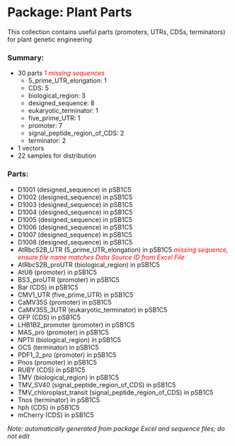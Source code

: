 # Package: Plant Parts

This collection contains useful parts (promoters, UTRs, CDSs, terminators) for plant genetic engineering

### Summary:

- 30 parts _<span style="color:red">1 missing sequences</span>_
    - 5_prime_UTR_elongation: 1
    - CDS: 5
    - biological_region: 3
    - designed_sequence: 8
    - eukaryotic_terminator: 1
    - five_prime_UTR: 1
    - promoter: 7
    - signal_peptide_region_of_CDS: 2
    - terminator: 2
- 1 vectors
- 22 samples for distribution

### Parts:

- D1001 (designed_sequence) in pSB1C5
- D1002 (designed_sequence) in pSB1C5
- D1003 (designed_sequence) in pSB1C5
- D1004 (designed_sequence) in pSB1C5
- D1005 (designed_sequence) in pSB1C5
- D1006 (designed_sequence) in pSB1C5
- D1007 (designed_sequence) in pSB1C5
- D1008 (designed_sequence) in pSB1C5
- AtRbcS2B_UTR (5_prime_UTR_elongation) in pSB1C5 _<span style="color:red">missing sequence, ensure file name matches Data Source ID from Excel File</span>_
- AtRbcS2B_proUTR (biological_region) in pSB1C5
- AtU6 (promoter) in pSB1C5
- BS3_proUTR (promoter) in pSB1C5
- Bar (CDS) in pSB1C5
- CMV1_UTR (five_prime_UTR) in pSB1C5
- CaMV35S (promoter) in pSB1C5
- CaMV35S_3UTR (eukaryotic_terminator) in pSB1C5
- GFP (CDS) in pSB1C5
- LHB1B2_promoter (promoter) in pSB1C5
- MAS_pro (promoter) in pSB1C5
- NPTII (biological_region) in pSB1C5
- OCS (terminator) in pSB1C5
- PDF1_2_pro (promoter) in pSB1C5
- Pnos (promoter) in pSB1C5
- RUBY (CDS) in pSB1C5
- TMV (biological_region) in pSB1C5
- TMV_SV40 (signal_peptide_region_of_CDS) in pSB1C5
- TMV_chloroplast_transit (signal_peptide_region_of_CDS) in pSB1C5
- Tnos (terminator) in pSB1C5
- hph (CDS) in pSB1C5
- mCherry (CDS) in pSB1C5

_Note: automatically generated from package Excel and sequence files; do not edit_
